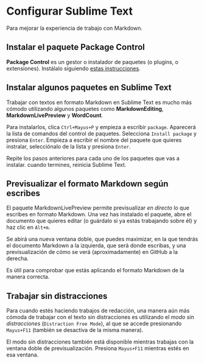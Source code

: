 # Configurar Sublime Text

Para mejorar la experiencia de trabajo con Markdown.

## Instalar el paquete Package Control

**Package Control** es un gestor o instalador de paquetes (o plugins, o extensiones). Instálalo siguiendo [estas instrucciones](https://packagecontrol.io/installation).

## Instalar algunos paquetes en Sublime Text

Trabajar con textos en formato Markdown en Sublime Text es mucho más cómodo utilizando algunos paquetes como **MarkdownEditing**, **MarkdownLivePreview** y **WordCount**.

Para instalarlos, clica `Ctrl+Mayus+P` y empieza a escribir `package`. Aparecerá la lista de comandos del control de paquetes. Selecciona `Install package` y presiona `Enter`. Empieza a escribir el nombre del paquete que quieres instralar, selecciónalo de la lista y presiona `Enter`. 

Repite los pasos anteriores para cada uno de los paquetes que vas a instalar. cuando termines, reinicia Sublime Text.

## Previsualizar el formato Markdown según escribes

El paquete MarkdownLivePreview permite previsualizar _en directo_ lo que escribes en formato Markdown. Una vez has instalado el paquete, abre el documento que quieres editar (o guárdalo si ya estás trabajando sobre él) y haz clic en `Alt+m`. 

Se abirá una nueva ventana doble, que puedes maximizar, en la que tendrás el documento Markdown a la izquierda, que será donde escribas, y una previsualización de cómo se verá (aproximadamente) en GitHub a la derecha.

Es útil para comprobar que estás aplicando el formato Markdown de la manera correcta.

## Trabajar sin distracciones

Para cuando estés haciendo trabajos de redacción, una manera aún más cómoda de trabajar con el texto sin distracciones es utilizando el _modo sin distracciones_ (`Distraction Free Mode`), al que se accede presionando `Mayus+F11` (también se desactiva de la misma manera).

El modo sin distracciones también está disponible mientras trabajas con la ventana doble de previsualización. Presiona `Mayus+F11` mientras estés en esa ventana.
